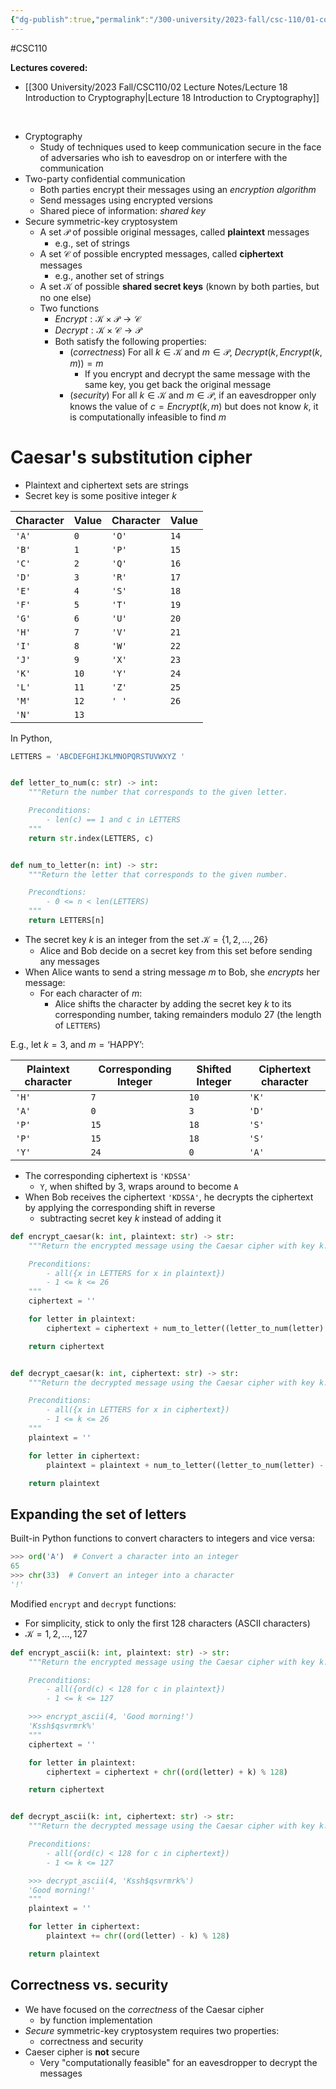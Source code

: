 ```yaml
---
{"dg-publish":true,"permalink":"/300-university/2023-fall/csc-110/01-course-notes/8-cryptography/8-1-an-introduction-to-cryptography/","created":"2023-10-21T15:30:25.508-04:00","updated":"2023-11-06T00:01:50.766-05:00"}
---
```


#CSC110

**Lectures covered:**
- [[300 University/2023 Fall/CSC110/02 Lecture Notes/Lecture 18 Introduction to Cryptography\|Lecture 18 Introduction to Cryptography]]

<br>

- Cryptography
	- Study of techniques used to keep communication secure in the face of adversaries who ish to eavesdrop on or interfere with the communication
- Two-party confidential communication
	- Both parties encrypt their messages using an *encryption algorithm*
	- Send messages using encrypted versions
	- Shared piece of information: *shared key*
- Secure symmetric-key cryptosystem
	- A set $\mathcal{P}$ of possible original messages, called **plaintext** messages
		- e.g., set of strings
	- A set $\mathcal{C}$ of possible encrypted messages, called **ciphertext** messages
		- e.g., another set of strings
	- A set $\mathcal{K}$ of possible **shared secret keys** (known by both parties, but no one else)
	- Two functions
		- $Encrypt: \mathcal{K} \times \mathcal{P} \rightarrow \mathcal{C}$
		- $Decrypt : \mathcal{K} \times \mathcal{C} \rightarrow \mathcal{P}$
		- Both satisfy the following properties:
			- (*correctness*) For all $k \in \mathcal{K}$ and $m \in \mathcal{P}$, $Decrypt(k, Encrypt(k, m))=m$
				- If you encrypt and decrypt the same message with the same key, you get back the original message
			- (*security*) For all $k \in \mathcal{K}$ and $m \in \mathcal{P}$, if an eavesdropper only knows the value of $c = Encrypt(k,m)$ but does not know $k$, it is computationally infeasible to find $m$

# Caesar's substitution cipher

- Plaintext and ciphertext sets are strings
- Secret key is some positive integer $k$

|Character|Value|Character|Value|
|---|---|---|---|
|`'A'`|`0`|`'O'`|`14`|
|`'B'`|`1`|`'P'`|`15`|
|`'C'`|`2`|`'Q'`|`16`|
|`'D'`|`3`|`'R'`|`17`|
|`'E'`|`4`|`'S'`|`18`|
|`'F'`|`5`|`'T'`|`19`|
|`'G'`|`6`|`'U'`|`20`|
|`'H'`|`7`|`'V'`|`21`|
|`'I'`|`8`|`'W'`|`22`|
|`'J'`|`9`|`'X'`|`23`|
|`'K'`|`10`|`'Y'`|`24`|
|`'L'`|`11`|`'Z'`|`25`|
|`'M'`|`12`|`' '`|`26`|
|`'N'`|`13`|  |   |

In Python,
```Python
LETTERS = 'ABCDEFGHIJKLMNOPQRSTUVWXYZ '


def letter_to_num(c: str) -> int:
    """Return the number that corresponds to the given letter.

    Preconditions:
        - len(c) == 1 and c in LETTERS
    """
    return str.index(LETTERS, c)


def num_to_letter(n: int) -> str:
    """Return the letter that corresponds to the given number.

    Precondtions:
        - 0 <= n < len(LETTERS)
    """
    return LETTERS[n]
```
- The secret key $k$ is an integer from the set $\mathcal{K} = \{1,2,...,26\}$
	- Alice and Bob decide on a secret key from this set before sending any messages
- When Alice wants to send a string message $m$ to Bob, she *encrypts* her message:
	- For each character of $m$:
		- Alice shifts the character by adding the secret key $k$ to its corresponding number, taking remainders modulo 27 (the length of `LETTERS`)

E.g., let $k = 3$, and $m = \text{`HAPPY'}$:

|Plaintext character|Corresponding Integer|Shifted Integer|Ciphertext character|
|---|---|---|---|
|`'H'`|`7`|`10`|`'K'`|
|`'A'`|`0`|`3`|`'D'`|
|`'P'`|`15`|`18`|`'S'`|
|`'P'`|`15`|`18`|`'S'`|
|`'Y'`|`24`|`0`|`'A'`|

- The corresponding ciphertext is `'KDSSA'`
	- `Y`, when shifted by 3, wraps around to become `A`
- When Bob receives the ciphertext `'KDSSA'`, he decrypts the ciphertext by applying the corresponding shift in reverse
	- subtracting secret key $k$ instead of adding it

```Python
def encrypt_caesar(k: int, plaintext: str) -> str:
    """Return the encrypted message using the Caesar cipher with key k.

    Preconditions:
        - all({x in LETTERS for x in plaintext})
        - 1 <= k <= 26
    """
    ciphertext = ''

    for letter in plaintext:
        ciphertext = ciphertext + num_to_letter((letter_to_num(letter) + k) % len(LETTERS))

    return ciphertext


def decrypt_caesar(k: int, ciphertext: str) -> str:
    """Return the decrypted message using the Caesar cipher with key k.

    Preconditions:
        - all({x in LETTERS for x in ciphertext})
        - 1 <= k <= 26
    """
    plaintext = ''

    for letter in ciphertext:
        plaintext = plaintext + num_to_letter((letter_to_num(letter) - k) % len(LETTERS))

    return plaintext
```
## Expanding the set of letters

Built-in Python functions to convert characters to integers and vice versa:
```Python
>>> ord('A')  # Convert a character into an integer
65
>>> chr(33)  # Convert an integer into a character
'!'
```
Modified `encrypt` and `decrypt` functions:
- For simplicity, stick to only the first 128 characters (ASCII characters)
- $\mathcal{K} = {1,2,...,127}$
```Python
def encrypt_ascii(k: int, plaintext: str) -> str:
    """Return the encrypted message using the Caesar cipher with key k.

    Preconditions:
        - all({ord(c) < 128 for c in plaintext})
        - 1 <= k <= 127

    >>> encrypt_ascii(4, 'Good morning!')
    'Kssh$qsvrmrk%'
    """
    ciphertext = ''

    for letter in plaintext:
        ciphertext = ciphertext + chr((ord(letter) + k) % 128)

    return ciphertext


def decrypt_ascii(k: int, ciphertext: str) -> str:
    """Return the decrypted message using the Caesar cipher with key k.

    Preconditions:
        - all({ord(c) < 128 for c in ciphertext})
        - 1 <= k <= 127

    >>> decrypt_ascii(4, 'Kssh$qsvrmrk%')
    'Good morning!'
    """
    plaintext = ''

    for letter in ciphertext:
        plaintext += chr((ord(letter) - k) % 128)

    return plaintext
```
## Correctness vs. security

- We have focused on the *correctness* of the Caesar cipher
	- by function implementation
- *Secure* symmetric-key cryptosystem requires two properties: 
	- correctness and security
- Caeser cipher is **not** secure
	- Very "computationally feasible" for an eavesdropper to decrypt the messages